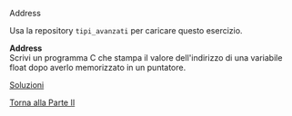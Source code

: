 Address



Usa la repository `tipi_avanzati` per caricare questo esercizio.

**Address**<br>
Scrivi un programma C che stampa il valore dell'indirizzo di una variabile
float dopo averlo memorizzato in un puntatore.

<a href="https://github.com/FabioZTessitore/laboratorio/tree/master/esercizi/part-ii/tipi-avanzati">Soluzioni</a>

<a href="/activities/2">Torna alla Parte II</a>

